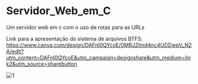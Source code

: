 # Servidor_Web_em_C
Um servidor web em c com o uso de rotas para as URLs

Link para a apresentação do sistema de arquivos BTFS: 
https://www.canva.com/design/DAFnI0QYcoE/0MRJZImd4nc4UDDwpV_N2A/edit?utm_content=DAFnI0QYcoE&utm_campaign=designshare&utm_medium=link2&utm_source=sharebutton

![1](https://github.com/BrunaStef/Servidor_Web_em_C/assets/107223535/96e4d105-e7ee-4409-b573-a03458ca2fc6)

